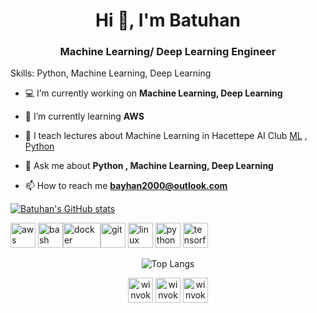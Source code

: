 <h1 align="center">Hi 👋, I'm Batuhan</h1>
<h3 align="center">Machine Learning/ Deep Learning Engineer</h3>
<!--
<p align="left"> <img src="https://komarev.com/ghpvc/?username=Winvoker" alt="Winvoker" /> </p>
-->
Skills: Python, Machine Learning, Deep Learning

- 💻 I’m currently working on **Machine Learning, Deep Learning**

- 🌱 I’m currently learning **AWS**

- 🎥 I teach lectures about Machine Learning in Hacettepe AI Club [ML](https://www.youtube.com/watch?v=rDjuRkEEXlU&list=PLuG3KTJbiTEUq9OezwQJsaAzX59BGlPSV) , [Python](https://www.youtube.com/watch?v=CDzpUf6W574&t=4116s)
- 💬 Ask me about **Python , Machine Learning, Deep Learning**

- 📫 How to reach me **bayhan2000@outlook.com**
  
[![Batuhan's GitHub stats](https://github-readme-stats.vercel.app/api?username=Winvoker)](https://github.com/anuraghazra/github-readme-stats)

<p align="left"><img src="https://img.icons8.com/color/452/amazon-web-services.png" alt="aws" width="40" height="40"/> <img src="https://www.vectorlogo.zone/logos/gnu_bash/gnu_bash-icon.svg" alt="bash" width="40" height="40"/><img src="https://www.docker.com/sites/default/files/d8/2019-07/Moby-logo.png" alt="docker" width="60" height="40"/><img src="https://upload.wikimedia.org/wikipedia/commons/thumb/3/3f/Git_icon.svg/1024px-Git_icon.svg.png" alt="git" width="40" height="40"/> <img src="https://cdn3.iconfinder.com/data/icons/logos-brands-3/24/logo_brand_brands_logos_linux-512.png" alt="linux" width="40" height="40"/> <img src="https://cdn3.iconfinder.com/data/icons/logos-and-brands-adobe/512/267_Python-512.png" alt="python" width="40" height="40"/> <img src="https://www.vectorlogo.zone/logos/tensorflow/tensorflow-icon.svg" alt="tensorflow" width="40" height="40"/></p>

<div align="center">
  
![Top Langs](https://github-readme-stats.vercel.app/api/top-langs/?username=winvoker&layout=compact)

<a href="https://github.com/winvoker" target="blank"><img align="center" src="https://cdn.jsdelivr.net/npm/simple-icons@3.0.1/icons/github.svg" alt="winvoker" height="40" width="40" /></a>
<a href="https://www.linkedin.com/in/batuhanayhan/" target="blank"><img align="center" src="https://cdn.jsdelivr.net/npm/simple-icons@3.0.1/icons/linkedin.svg" alt="winvoker" height="40" width="40" /></a>
<a href="https://kaggle.com/winvoker" target="blank"><img align="center" src="https://cdn.jsdelivr.net/npm/simple-icons@3.0.1/icons/kaggle.svg" alt="winvoker" height="40" width="40" /></a>
